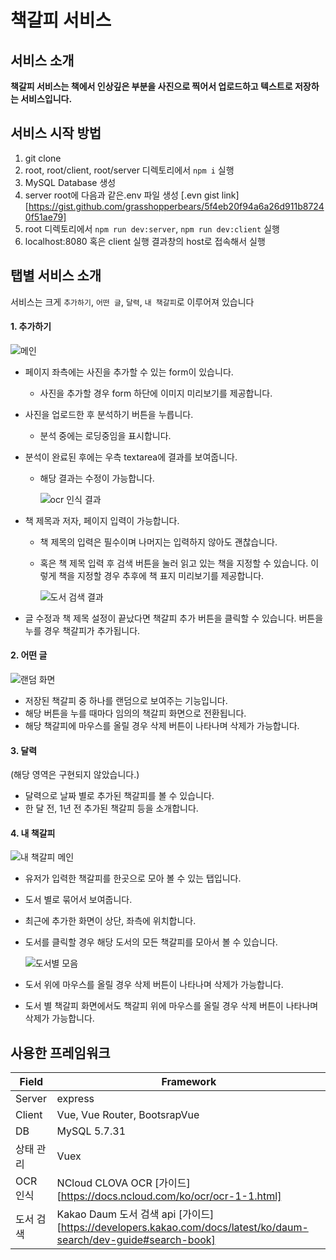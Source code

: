 # 책갈피 서비스

## 서비스 소개

**책갈피 서비스는 책에서 인상깊은 부분을 사진으로 찍어서 업로드하고 텍스트로 저장하는 서비스입니다.**

## 서비스 시작 방법

1. git clone
2. root, root/client, root/server 디렉토리에서 `npm i` 실행
3. MySQL Database 생성
4. server root에 다음과 같은.env 파일 생성 [.evn gist link][https://gist.github.com/grasshopperbears/5f4eb20f94a6a26d911b87240f51ae79]
5. root 디렉토리에서 `npm run dev:server`, `npm run dev:client` 실행
6. localhost:8080 혹은 client 실행 결과창의 host로 접속해서 실행

## 탭별 서비스 소개

서비스는 크게 `추가하기`, `어떤 글`, `달력`, `내 책갈피`로 이루어져 있습니다

#### 1. 추가하기

![메인](https://user-images.githubusercontent.com/34625313/97107799-c3fb3a00-170c-11eb-8352-90db09483c72.png)

- 페이지 좌측에는 사진을 추가할 수 있는 form이 있습니다.

  - 사진을 추가할 경우 form 하단에 이미지 미리보기를 제공합니다.

- 사진을 업로드한 후 분석하기 버튼을 누릅니다.

  - 분석 중에는 로딩중임을 표시합니다.

- 분석이 완료된 후에는 우측 textarea에 결과를 보여줍니다.

  - 해당 결과는 수정이 가능합니다.

    ![ocr 인식 결과](https://user-images.githubusercontent.com/34625313/97107806-cc537500-170c-11eb-94bb-cc76298d6c32.png)

- 책 제목과 저자, 페이지 입력이 가능합니다.

  - 책 제목의 입력은 필수이며 나머지는 입력하지 않아도 괜찮습니다.

  - 혹은 책 제목 입력 후 검색 버튼을 눌러 읽고 있는 책을 지정할 수 있습니다. 이렇게 책을 지정할 경우 추후에 책 표지 미리보기를 제공합니다.

    ![도서 검색 결과](https://user-images.githubusercontent.com/34625313/97107810-d5dcdd00-170c-11eb-870a-19904c94c4f6.png)

- 글 수정과 책 제목 설정이 끝났다면 책갈피 추가 버튼을 클릭할 수 있습니다. 버튼을 누를 경우 책갈피가 추가됩니다.

#### 2. 어떤 글

![랜덤 화면](https://user-images.githubusercontent.com/34625313/97107818-df664500-170c-11eb-9aac-76af7435f6dd.png)

- 저장된 책갈피 중 하나를 랜덤으로 보여주는 기능입니다.
- 해당 버튼을 누를 때마다 임의의 책갈피 화면으로 전환됩니다.
- 해당 책갈피에 마우스를 올릴 경우 삭제 버튼이 나타나며 삭제가 가능합니다.

#### 3. 달력

(해당 영역은 구현되지 않았습니다.)

- 달력으로 날짜 별로 추가된 책갈피를 볼 수 있습니다.
- 한 달 전, 1년 전 추가된 책갈피 등을 소개합니다.

#### 4. 내 책갈피

![내 책갈피 메인](https://user-images.githubusercontent.com/34625313/97107825-e68d5300-170c-11eb-9785-f7c2a7b28f1f.png)

- 유저가 입력한 책갈피를 한곳으로 모아 볼 수 있는 탭입니다.

- 도서 별로 묶어서 보여줍니다.

- 최근에 추가한 화면이 상단, 좌측에 위치합니다.

- 도서를 클릭할 경우 해당 도서의 모든 책갈피를 모아서 볼 수 있습니다.

  ![도서별 모음](https://user-images.githubusercontent.com/34625313/97107827-ec833400-170c-11eb-9d6f-12179e62ac93.png)

- 도서 위에 마우스를 올릴 경우 삭제 버튼이 나타나며 삭제가 가능합니다.

- 도서 별 책갈피 화면에서도 책갈피 위에 마우스를 올릴 경우 삭제 버튼이 나타나며 삭제가 가능합니다.

## 사용한 프레임워크

| Field     | Framework                                                                                                        |
| --------- | ---------------------------------------------------------------------------------------------------------------- |
| Server    | express                                                                                                          |
| Client    | Vue, Vue Router, BootsrapVue                                                                                     |
| DB        | MySQL 5.7.31                                                                                                     |
| 상태 관리 | Vuex                                                                                                             |
| OCR 인식  | NCloud CLOVA OCR [가이드][https://docs.ncloud.com/ko/ocr/ocr-1-1.html]                                           |
| 도서 검색 | Kakao Daum 도서 검색 api [가이드][https://developers.kakao.com/docs/latest/ko/daum-search/dev-guide#search-book] |
